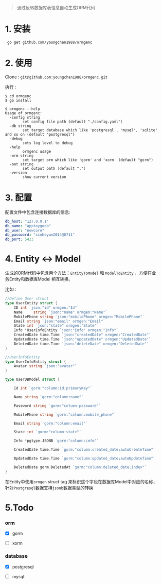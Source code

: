 > 通过反转数据库表信息自动生成ORM代码
# 1. 安装

` go get github.com/youngchan1988/ormgenc`

# 2. 使用

Clone : `git@github.com:youngchan1988/ormgenc.git`

执行 : 

```shell
$ cd ormgenc
$ go install
```

```shell
$ ormgenc --help
Usage of ormgenc:
  -config string
        set config file path (default "./config.yaml")
  -db string
        set target database which like 'postgresql', 'mysql', 'sqlite' and so on (default "postgresql")
  -debug
        sets log level to debug
  -help
        ormgenc usage
  -orm string
        set target orm which like 'gorm' and 'xorm' (default "gorm")
  -out string
        set output path (default ".")
  -version
        show current version
```

# 3. 配置

配置文件中包含连接数据库的信息:

```yaml
db_host: "127.0.0.1"
db_name: "apptoygodb"
db_user: "newcore"
db_password: "xinheyun2014@0711"
db_port: 5433
```

# 4. Entity <-> Model

生成的ORM代码中包含两个方法：`EntityToModel` 和 `ModelToEntity`  ，方便在业务Entity和数据库Model 相互转换。

比如：

```go
//Define User struct
type UserEntity struct {
	ID int `json:"id" ormgen:"Id"`
	Name     string `json:"name" ormgen:"Name"`
	MobilePhone string `json:"mobilePhone" ormgen:"MobilePhone"`
	Email string `json:"email" ormgen:"Email"`
	State int `json:"state" ormgen:"State"`
	Info *UserInfoEntity `json:"info" ormgen:"Info"`
	CreatedDate time.Time `json:"createdDate" ormgen:"CreatedDate"`
	UpdatedDate time.Time `json:"updatedDate" ormgen:"UpdatedDate"`
	DeletedDate time.Time `json:"deleteDate" ormgen:"DeletedDate"`
}

//UserInfoEntity 
type UserInfoEntity struct {
	Avatar string `json:"avatar"`
}

```

```go
type UserDBModel struct {

	Id int `gorm:"column:id;primaryKey"`

	Name string `gorm:"column:name"`

	Password string `gorm:"column:password"`

	MobilePhone string `gorm:"column:mobile_phone"`

	Email string `gorm:"column:email"`

	State int `gorm:"column:state"`

	Info *pgtype.JSONB `gorm:"column:info"`

	CreatedDate time.Time `gorm:"column:created_date;autoCreateTime"`

	UpdatedDate time.Time `gorm:"column:updated_date;autoUpdateTime"`

	DeletedDate gorm.DeletedAt `gorm:"column:deleted_date;index"`
}

```

在Entity中使用`ormgen` struct tag 来标识这个字段在数据库Model中对应的名称，针对`Postgresql`数据支持`jsonb`数据类型的转换



# 5.Todo

### orm

- [x] gorm

- [ ] xorm

### database

- [x] postgresql

- [ ] mysql